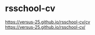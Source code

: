 # rsschool-cv

https://versus-25.github.io/rsschool-cv/cv  
https://versus-25.github.io/rsschool-cv/
